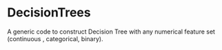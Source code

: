 # DecisionTrees   

A generic code to construct Decision Tree with any numerical feature set (continuous , categorical, binary).
